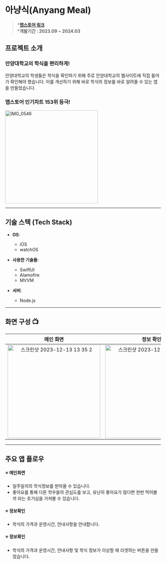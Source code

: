 # 아냥식(Anyang Meal)

> ***[앱스토어 링크](https://apps.apple.com/kr/app/%EC%95%84%EB%83%A5%EC%8B%9D/id6466650207)** <br>***개발기간 : 2023.09 ~ 2024.03**


## 프로젝트 소개
### **안양대학교의 학식을 편리하게!**
안양대학교의 학생들은 학식을 확인하기 위해 주로 안양대학교의 웹사이트에 직접 들어가 확인해야 했습니다.
이를 개선하기 위해 바로 학식의 정보를 바로 알려줄 수 있는 앱을 만들었습니다.

### 앱스토어 인기차트 153위 등극!
<img src="https://github.com/Oreo-Mcflurry/AnyangMeal/assets/96654328/57aea081-6d02-4a07-a06b-6b8cc0e16801" alt="IMG_0546" width="300" />




---
## 기술 스택 (Tech Stack)

- **OS**: 
  - iOS
  - watchOS

- **사용한 기술들**:
  - SwiftUI
  - Alamofire
  - MVVM
 
- **서버**:
  - Node.js


---
## 화면 구성 📺
|메인 화면|정보 확인|
| :------------: | :------------: | 
|<img src="https://github.com/Oreo-Mcflurry/AnyangMeal/assets/96654328/12a6d19b-7372-4a97-801f-09ae093b633e" alt="스크린샷 2023-12-13 13 35 2" width="300" />|<img src="https://github.com/Oreo-Mcflurry/AnyangMeal/assets/96654328/d0150006-4d6a-484f-9d1f-0928875bc623" alt="스크린샷 2023-12-13 13 35 3" width="300" />|



---
## 주요 앱 플로우

#### ⭐️ 메인화면
- 일주일치의 학식정보를 받아올 수 있습니다.
- 좋아요를 통해 다른 학우들의 관심도를 보고, 유난히 좋아요가 많다면 한번 먹어볼까 라는 호기심을 가져볼 수 있습니다.

#### ⭐️ 정보확인 
- 학식의 가격과 운영시간, 안내사항을 안내합니다.

#### ⭐️ 정보확인 
- 학식의 가격과 운영시간, 안내사항 및 학식 정보가 이상할 때 리셋하는 버튼을 만들었습니다.
